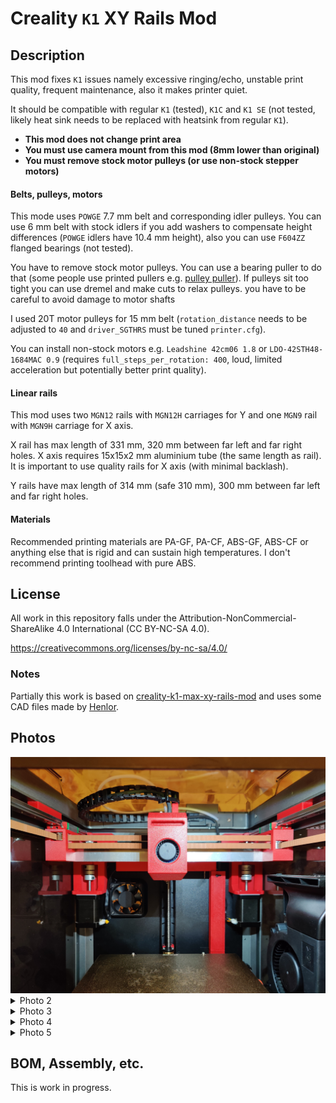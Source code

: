 # Creality `K1` XY Rails Mod

## Description

This mod fixes `K1` issues namely excessive ringing/echo, unstable print quality, frequent maintenance, also it makes printer quiet.

It should be compatible with regular `K1` (tested), `K1C` and `K1 SE` (not tested, likely heat sink needs to be replaced with heatsink from regular `K1`).

 - **This mod does not change print area**
 - **You must use camera mount from this mod (8mm lower than original)**
 - **You must remove stock motor pulleys (or use non-stock stepper motors)**

#### Belts, pulleys, motors

This mode uses `POWGE` 7.7 mm belt and corresponding idler pulleys. You can use 6 mm belt with stock idlers if you add washers to compensate height differences (`POWGE` idlers have 10.4 mm height), also you can use `F604ZZ` flanged bearings (not tested).

You have to remove stock motor pulleys. You can use a bearing puller to do that (some people use printed pullers e.g. [pulley puller](https://www.printables.com/model/515503-pulley-puller)). If pulleys sit too tight you can use dremel and make cuts to relax pulleys. you have to be careful to avoid damage to motor shafts

I used 20T motor pulleys for 15 mm belt (`rotation_distance` needs to be adjusted to `40` and `driver_SGTHRS` must be tuned `printer.cfg`).

You can install non-stock motors e.g. `Leadshine 42cm06 1.8` or `LDO-42STH48-1684MAC 0.9` (requires `full_steps_per_rotation: 400`, loud, limited acceleration but potentially better print quality).

#### Linear rails

This mod uses two `MGN12` rails with `MGN12H` carriages for Y and one `MGN9` rail with `MGN9H` carriage for X axis.

X rail has max length of 331 mm, 320 mm between far left and far right holes. X axis requires 15x15x2 mm aluminium tube (the same length as rail). It is important to use quality rails for X axis (with minimal backlash).

Y rails have max length of 314 mm (safe 310 mm), 300 mm between far left and far right holes. 

#### Materials

Recommended printing materials are PA-GF, PA-CF, ABS-GF, ABS-CF or anything else that is rigid and can sustain high temperatures. I don't recommend printing toolhead with pure ABS.

## License

All work in this repository falls under the Attribution-NonCommercial-ShareAlike 4.0 International (CC BY-NC-SA 4.0).

https://creativecommons.org/licenses/by-nc-sa/4.0/

### Notes

Partially this work is based on [creality-k1-max-xy-rails-mod](https://github.com/kemsky/creality-k1-max-xy-rails-mod) and uses some CAD files made by [Henlor](https://www.printables.com/@Henlor).

## Photos

<img title="Photo 1" alt="Photo 1" src="images/assembled/IMG_20241211_051136.jpg">

<details>
    <summary>Photo 2</summary>
    <img title="Photo 2" alt="Photo 2" src="images/assembled/IMG_20241211_051154.jpg">
</details>

<details>
    <summary>Photo 3</summary>
    <img title="Photo 3" alt="Photo 3" src="images/assembled/IMG_20241211_051206.jpg">
</details>

<details>
    <summary>Photo 4</summary>
    <img title="Photo 4" alt="Photo 4" src="images/assembled/IMG_20241211_051212.jpg">
</details>

<details>
    <summary>Photo 5</summary>
    <img title="Photo 5" alt="Photo 5" src="images/assembled/IMG_20241211_051230.jpg">
</details>

## BOM, Assembly, etc.

This is work in progress.
